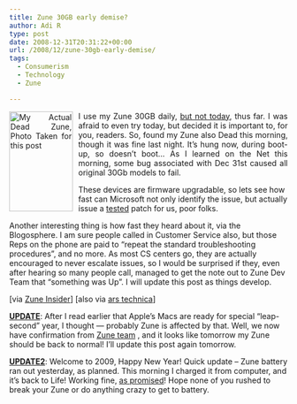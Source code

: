 ```yaml
---
title: Zune 30GB early demise?
author: Adi R
type: post
date: 2008-12-31T20:31:22+00:00
url: /2008/12/zune-30gb-early-demise/
tags:
  - Consumerism
  - Technology
  - Zune

---
```

<p align="justify">
  <img style="border-top-width: 0px; display: inline; border-left-width: 0px; border-bottom-width: 0px; margin: 0px 10px 5px 0px; border-right-width: 0px" title="My Actual Dead Zune, Photo Taken for this post" src="/uploads/2008/12/img-2785.jpg?resize=115%2C181" border="0" alt="My Actual Dead Zune, Photo Taken for this post" width="115" height="181" align="left" data-recalc-dims="1" /> I use my Zune 30GB daily, <a href="http://zuneinsider.com/archive/2008/12/30/30-gb-zune-issue-update.aspx" target="_blank">but not today</a>, thus far. I was afraid to even try today, but decided it is important to, for you, readers. So, found my Zune also Dead this morning, though it was fine last night. It’s hung now, during boot-up, so doesn’t boot… As I learned on the Net this morning, some bug associated with Dec 31st caused all original 30Gb models to fail.
</p>

These devices are firmware upgradable, so lets see how fast can Microsoft not only identify the issue, but actually issue a <span style="text-decoration: underline;">tested</span> patch for us, poor folks.

Another interesting thing is how fast they heard about it, via the Blogosphere. I am sure people called in Customer Service also, but those Reps on the phone are paid to “repeat the standard troubleshooting procedures”, and no more. As most CS centers go, they are actually encouraged to never escalate issues, so I would be surprised if they, even after hearing so many people call, managed to get the note out to Zune Dev Team that “something was Up”. I will update this post as things develop.

[via <a href="http://zuneinsider.com/archive/2008/12/30/30-gb-zune-issue-update.aspx" target="_blank">Zune Insider</a>] [also via [ars technica][1]]

<span style="text-decoration: underline;"><strong>UPDATE</strong></span>: After I read earlier that Apple&#8217;s Macs are ready for special &#8220;leap-second&#8221; year, I thought &#8212; probably Zune is affected by that. Well, we now have confirmation from [Zune team][2] , and it looks like tomorrow my Zune should be back to normal! I&#8217;ll update this post again tomorrow.

**<span style="text-decoration: underline;">UPDATE2</span>**: Welcome to 2009, Happy New Year! Quick update &#8211; Zune battery ran out yesterday, as planned. This morning I charged it from computer, and it&#8217;s back to Life! Working fine, [as promised][3]! Hope none of you rushed to break your Zune or do anything crazy to get to battery.

 [1]: http://arstechnica.com/news.ars/post/20081231-30gb-zunes-prepare-for-new-year-by-locking-up.html
 [2]: http://forums.zune.net/showpost.aspx?postid=408989
 [3]: http://forums.zune.net/showpost.aspx?postid=408989 "Resolution for Zune 30GB Freezing Issue"